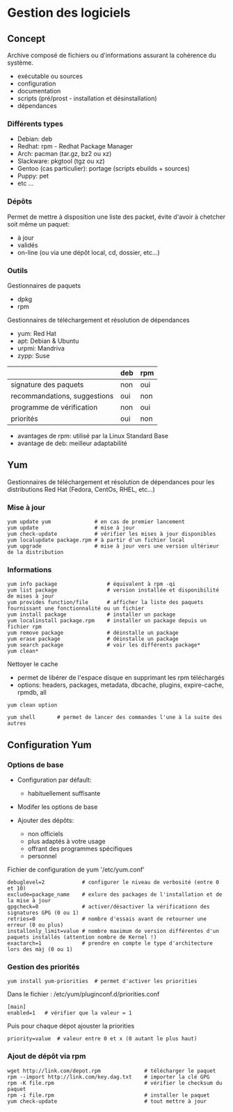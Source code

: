 # Gestion des logiciels

## Concept
Archive composé de fichiers ou d'informations assurant la cohérence du système.
- exécutable ou sources
- configuration
- documentation
- scripts (pré/prost - installation et désinstallation)
- dépendances

### Différents types
- Debian: deb
- Redhat: rpm - Redhat Package Manager
- Arch: pacman (tar.gz, bz2 ou xz)
- Slackware: pkgtool (tgz ou xz)
- Gentoo (cas particulier): portage (scripts ebuilds + sources)
- Puppy: pet
- etc ...

### Dépôts
Permet de mettre à disposition une liste des packet, évite d'avoir à chetcher soit même un paquet:
- à jour
- validés
- on-line (ou via une dépôt local, cd, dossier, etc...)

### Outils
Gestionnaires de paquets
- dpkg
- rpm

Gestionnaires de téléchargement et résolution de dépendances
- yum: Red Hat
- apt: Debian & Ubuntu
- urpmi: Mandriva
- zypp: Suse

|                               | deb   | rpm   |
| ----------------------------- | ----- | ----- |
| signature des paquets         | non   | oui   |
| recommandations, suggestions  | oui   | non   |
| programme de vérification     | non   | oui   |
| priorités                     | oui   | non   |

- avantages de rpm: utilisé par la Linux Standard Base
- avantage de deb: meilleur adaptabilité


## Yum
Gestionnaires de téléchargement et résolution de dépendances pour les distributions Red Hat (Fedora, CentOs, RHEL, etc...)

### Mise à jour
```
yum update yum              # en cas de premier lancement
yum update                  # mise à jour
yum check-update            # vérifier les mises à jour disponibles
yum localupdate package.rpm # à partir d'un fichier local
yum upgrade                 # mise à jour vers une version ultérieur de la distribution
```

### Informations
```
yum info package                # équivalent à rpm -qi
yum list package                # version installée et disponibilité de mises à jour
yum provides function/file      # afficher la liste des paquets fournissant une fonctionnalité ou un fichier
yum install package             # installer un package
yum localinstall package.rpm    # installer un package depuis un fichier rpm
yum remove package              # déinstalle un package
yum erase package               # déinstalle un package
yum search package              # voir les différents package*
yum clean*
```

Nettoyer le cache
- permet de libérer de l'espace disque en supprimant les rpm téléchargés
- options: headers, packages, metadata, dbcache, plugins, expire-cache, rpmdb, all
```
yum clean option
```

```
yum shell       # permet de lancer des commandes l'une à la suite des autres
```


## Configuration Yum

### Options de base
- Configuration par défault:
    - habituellement suffisante
- Modifer les options de base

- Ajouter des dépôts:
    - non officiels
    - plus adaptés à votre usage
    - offrant des programmes spécifiques
    - personnel

Fichier de configuration de yum '/etc/yum.conf'
```
debuglevel=2            # configurer le niveau de verbosité (entre 0 et 10)
exclude=package_name    # exlure des packages de l'installation et de la mise à jour
gpgcheck=0              # activer/désactiver la vérificationn des signatures GPG (0 ou 1)
retries=0               # nombre d'essais avant de retourner une erreur (0 ou plus)
installonly_limit=value # nombre maximum de version différentes d'un paquets installés (attention nombre de Kernel !)
exactarch=1             # prendre en compte le type d'architecture lors des màj (0 ou 1)
```

### Gestion des priorités
```
yum install yum-priorities  # permet d'activer les priorities
```
Dans le fichier : /etc/yum/pluginconf.d/priorities.conf
```
[main]
enabled=1   # vérifier que la valeur = 1
```
Puis pour chaque dépot ajouster la priorities
```
priority=value  # valeur entre 0 et x (0 autant le plus haut)
```

### Ajout de dépôt via rpm
```
wget http://link.com/depot.rpm              # télécharger le paquet
rpm --import http://link.com/key.dag.txt    # importer la clé GPG
rpm -K file.rpm                             # vérifier le checksum du paquet
rpm -i file.rpm                             # installer le paquet
yum check-update                            # tout mettre à jour
```